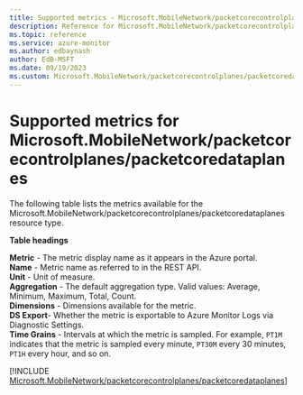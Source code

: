 ```yaml
---
title: Supported metrics - Microsoft.MobileNetwork/packetcorecontrolplanes/packetcoredataplanes
description: Reference for Microsoft.MobileNetwork/packetcorecontrolplanes/packetcoredataplanes metrics in Azure Monitor.
ms.topic: reference
ms.service: azure-monitor
ms.author: edbaynash
author: EdB-MSFT
ms.date: 09/19/2023
ms.custom: Microsoft.MobileNetwork/packetcorecontrolplanes/packetcoredataplanes, naam
---
```





# Supported metrics for Microsoft.MobileNetwork/packetcorecontrolplanes/packetcoredataplanes


The following table lists the metrics available for the Microsoft.MobileNetwork/packetcorecontrolplanes/packetcoredataplanes resource type.

  
    
**Table headings**
  
**Metric** - The metric display name as it appears in the Azure portal.  
**Name** - Metric name as referred to in the REST API.  
**Unit** - Unit of measure.  
**Aggregation** - The default aggregation type. Valid values: Average, Minimum, Maximum, Total, Count.  
**Dimensions** - Dimensions available for the metric.  
**DS Export**- Whether the metric is exportable to Azure Monitor Logs via Diagnostic Settings.  
**Time Grains** - Intervals at which the metric is sampled. For example, `PT1M` indicates that the metric is sampled every minute, `PT30M` every 30 minutes, `PT1H` every hour, and so on.  

  

  
  
[!INCLUDE [Microsoft.MobileNetwork/packetcorecontrolplanes/packetcoredataplanes](./includes/Microsoft-MobileNetwork-packetcorecontrolplanes-packetcoredataplanes-metrics-include.md)]
      
